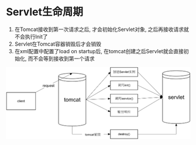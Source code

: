 # Servlet生命周期

1. 在Tomcat接收到第一次请求之后, 才会初始化Servlet对象, 之后再接收请求就不会执行Init了
2. Servlet在Tomcat容器销毁后才会销毁
3. 在xml配置中配置了load on startup后, 在tomcat创建之后Servlet就会直接初始化, 而不会等到接收到第一个请求

![Servlet生命周期](Servlet生命周期.assets/Servlet生命周期.png)